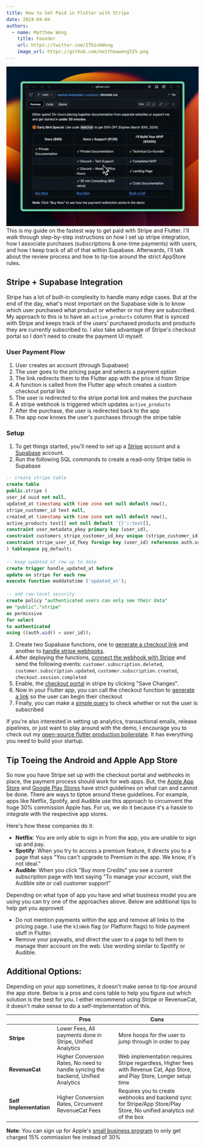 ```yaml
---
title: How to Get Paid in Flutter with Stripe
date: 2024-04-04
authors:
  - name: Matthew Wong
    title: Founder
    url: https://twitter.com/IThinkWong
    image_url: https://github.com/matthewwong525.png
---
```

![flutter-stripe-banner](assets/flutter-stripe-banner.gif)
This is my guide on the fastest way to get paid with Stripe and Flutter. I'll walk through step-by-step instructions on how I set up stripe integration, how I associate purchases (subscriptions & one-time payments) with users, and how I keep track of all of that within Supabase. Afterwards, I'll talk about the review process and how to tip-toe around the strict AppStore rules. 

<!-- truncate -->

## Stripe + Supabase Integration

Stripe has a lot of built-in complexity to handle many edge cases. But at the end of the day, what's most important on the Supabase side is to know which user purchased what product or whether or not they are subscribed. My approach to this is to have an `active_products` column that is synced with Stripe and keeps track of the users' purchased products and products they are currently subscribed to. I also take advantage of Stripe's checkout portal so I don't need to create the payment UI myself.
### User Payment Flow
1. User creates an account (through Supabase)
2. The user goes to the pricing page and selects a payment option
3. The link redirects them to the Flutter app with the price id from Stripe
4. A function is called from the Flutter app which creates a custom checkout portal link
5. The user is redirected to the stripe portal link and makes the purchase
6. A stripe webhook is triggered which updates `active_products`
7. After the purchase, the user is redirected back to the app
8. The app now knows the user's purchases through the stripe table
### Setup
1. To get things started, you'll need to set up a [Stripe](https://stripe.com/en-ca) account and a [Supabase](https://supabase.com/) account. 
2. Run the following SQL commands to create a read-only Stripe table in Supabase
```sql
-- create stripe table
create table
public.stripe (
user_id uuid not null,
updated_at timestamp with time zone not null default now(),
stripe_customer_id text null,
created_at timestamp with time zone not null default now(),
active_products text[] not null default '{}'::text[],
constraint user_metadata_pkey primary key (user_id),
constraint customers_stripe_customer_id_key unique (stripe_customer_id),
constraint stripe_user_id_fkey foreign key (user_id) references auth.users (id) on delete cascade
) tablespace pg_default;

-- keep updated_at row up to date
create trigger handle_updated_at before
update on stripe for each row
execute function moddatetime ('updated_at');

-- add row-level security
create policy "authenticated users can only see their data"
on "public"."stripe"
as permissive
for select
to authenticated
using ((auth.uid() = user_id));
```
3. Create two Supabase functions, one to [generate a checkout link](https://github.com/devtodollars/startup-boilerplate/blob/main/supabase/functions/get_stripe_url/index.ts) and another to [handle stripe webhooks](https://github.com/devtodollars/startup-boilerplate/blob/main/supabase/functions/stripe_webhook/index.ts).
4. After deploying the functions, [connect the webhook with Stripe](https://docs.stripe.com/webhooks#add-a-webhook-endpoint) and send the following events: `customer.subscription.deleted`, `customer.subscription.updated`, `customer.subscription.created`, `checkout.session.completed`
5. Enable, the [checkout portal](https://dashboard.stripe.com/settings/billing/portal) in stripe by clicking "Save Changes".
6. Now in your Flutter app, you can call the checkout function to [generate a link](https://github.com/devtodollars/startup-boilerplate/blob/main/flutter/lib/services/auth_notifier.dart#L105) so the user can begin their checkout
7. Finally, you can make a [simple query](https://github.com/devtodollars/startup-boilerplate/blob/main/flutter/lib/services/auth_notifier.dart#L57) to check whether or not the user is subscribed

If you're also interested in setting up analytics, transactional emails, release pipelines, or just want to play around with the demo, I encourage you to check out my [open-source flutter production boilerplate](https://github.com/devtodollars/startup-boilerplate). It has everything you need to build your startup.
## Tip Toeing the Android and Apple App Store
So now you have Stripe set up with the checkout portal and webhooks in place, the payment process should work for web apps. But, the [Apple App Store](https://developer.apple.com/app-store/review/guidelines/#in-app-purchase) and [Google Play Stores](https://support.google.com/googleplay/android-developer/answer/10281818?hl=en#zippy=%2Ccan-i-distribute-my-app-on-other-android-app-stores-or-my-website) have strict guidelines on what can and cannot be done. There are ways to tiptoe around these guidelines. For example, apps like Netflix, Spotify, and Audible use this approach to circumvent the huge 30% commission Apple has. For us, we do it because it's a hassle to integrate with the respective app stores. 

Here's how these companies do it:
- **Netflix**: You are only able to sign in from the app, you are unable to sign up and pay.
- **Spotify**: When you try to access a premium feature, it directs you to a page that says "You can't upgrade to Premium in the app. We know, it's not ideal."
- **Audible**: When you click "Buy more Credits" you see a current subscription page with text saying "To manage your account, visit the Audible site or call customer support"

Depending on what type of app you have and what business model you are using you can try one of the approaches above. Below are additional tips to help get you approved:
- Do not mention payments within the app and remove all links to the pricing page. I use the `kIsWeb` flag (or Platform flags) to hide payment stuff in Flutter.
- Remove your paywalls, and direct the user to a page to tell them to manage their account on the web. Use wording similar to Spotify or Audible. 

## Additional Options:
Depending on your app sometimes, it doesn't make sense to tip-toe around the app store. Below is a pros and cons table to help you figure out which solution is the best for you. I either recommend using Stripe or RevenueCat, it doesn't make sense to do a self-implementation of this.

|                         | Pros                                                                              | Cons                                                                                                                      |
| ----------------------- | --------------------------------------------------------------------------------- | ------------------------------------------------------------------------------------------------------------------------- |
| **Stripe**              | Lower Fees, All payments done in Stripe, Unified Analytics                        | More hoops for the user to jump through in order to pay                                                                   |
| **RevenueCat**          | Higher Conversion Rates, No need to handle syncing the backend, Unified Analytics | Web implementation requires Stripe regardless, Higher fees with Revenue Cat, App Store, and Play Store, Longer setup time |
| **Self Implementation** | Higher Conversion Rates, Circumvent RevenueCat Fees                               | Requires you to create webhooks and backend sync for Stripe/App Store/Play Store, No unified analytics out of the box     |


**Note**: You can sign up for Apple's [small business program](https://developer.apple.com/app-store/small-business-program/) to only get charged 15% commission fee instead of 30%

